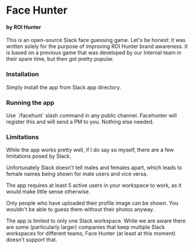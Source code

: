 <h1>Face Hunter</h1>
<h4>by ROI Hunter</h4>
This is an open-source Slack face guessing game. Let's be honest: it was written solely for the purpose of improving ROI Hunter brand awareness. It is based on a previous game that was developed by our Internal team in their spare time, but then got pretty popular.

<h3>Installation</h3>
Simply install the app from Slack app directory.

<h3>Running the app</h3>
Use `/facehunt` slash command in any public channel. Facehunter will register this and will send a PM to you. Nothing else needed.

<h3>Limitations</h3>
While the app works pretty well, if I do say so myself, there are a few limitations posed by Slack.

Unfortunately Slack doesn't tell males and females apart, which leads to female names being shown for male users and vice versa.

The app requires at least 5 active users in your workspace to work, as it would make little sense otherwise.

Only people who have uploaded their profile image can be shown. You wouldn't be able to guess them without their photos anyway.

The app is limited to only one Slack workspace. While we are aware there are some (particularly larger) companies that keep multiple Slack workspaces for different teams, Face Hunter (at least at this moment) doesn't support that.